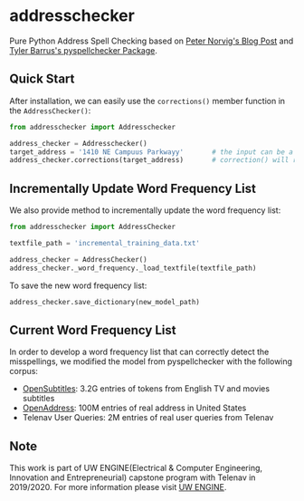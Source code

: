 # addresschecker
Pure Python Address Spell Checking based on [Peter Norvig's Blog Post](https://norvig.com/spell-correct.html) and [Tyler Barrus's pyspellchecker Package](https://github.com/barrust/pyspellchecker).

## Quick Start

After installation, we can easily use the `corrections()` member function in the `AddressChecker()`:

```python
from addresschecker import Addresschecker

address_checker = Addresschecker()
target_address = '1410 NE Campuus Parkwayy'       # the input can be a single word or whole address
address_checker.corrections(target_address)       # correction() will return the top-k candidates
```

## Incrementally Update Word Frequency List

We also provide method to incrementally update the word frequency list:

```python
from addresschecker import AddressChecker

textfile_path = 'incremental_training_data.txt'

address_checker = AddressChecker()
address_checker._word_frequency._load_textfile(textfile_path)
```

To save the new word frequency list:
```python
address_checker.save_dictionary(new_model_path)
```

## Current Word Frequency List

In order to develop a word frequency list that can correctly detect the misspellings, we modified the model from pyspellchecker with the following corpus:

- [OpenSubtitles](http://opus.nlpl.eu/OpenSubtitles2018.php): 3.2G entries of tokens from English TV and movies subtitles
- [OpenAddress](https://github.com/openaddresses/openaddresses): 100M entries of real address in United States
- Telenav User Queries: 2M entries of real user queries from Telenav


## Note
This work is part of UW ENGINE(Electrical & Computer Engineering, Innovation and Entrepreneurial) capstone program with Telenav in 2019/2020. For more information please visit [UW ENGINE](https://www.ece.uw.edu/entrepreneurship/entrepreneurial-capstone/). 

